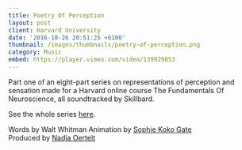 ```yaml
---
title: Poetry Of Perception
layout: post
client: Harvard University
date: '2016-10-26 20:51:25 +0100'
thumbnail: /images/thumbnails/poetry-of-perception.png
category: Music
embed: https://player.vimeo.com/video/139929853
---
```


Part one of an eight-part series on representations of perception and sensation made for a Harvard online course The Fundamentals Of Neuroscience, all soundtracked by Skillbard.

See the whole series [here](https://vimeo.com/channels/972301).

Words by Walt Whitman
Animation by [Sophie Koko Gate](sophiekokogate.com)  
Produced by [Nadja Oertelt](nadjaoertelt.com)

